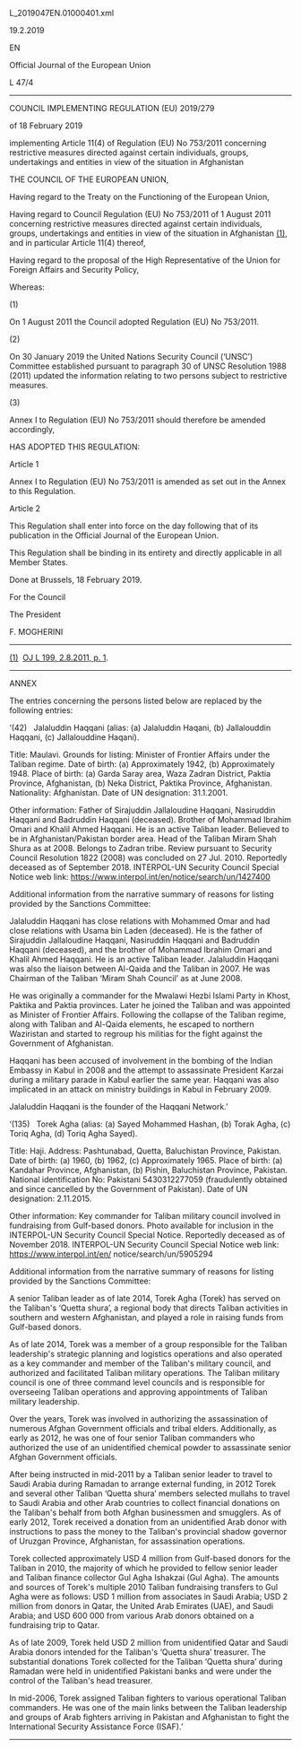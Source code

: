   L\_2019047EN.01000401.xml

  

19.2.2019   

EN

Official Journal of the European Union

L 47/4

* * *

COUNCIL IMPLEMENTING REGULATION (EU) 2019/279

of 18 February 2019

implementing Article 11(4) of Regulation (EU) No 753/2011 concerning restrictive measures directed against certain individuals, groups, undertakings and entities in view of the situation in Afghanistan

THE COUNCIL OF THE EUROPEAN UNION,

Having regard to the Treaty on the Functioning of the European Union,

Having regard to Council Regulation (EU) No 753/2011 of 1 August 2011 concerning restrictive measures directed against certain individuals, groups, undertakings and entities in view of the situation in Afghanistan [(1)](#ntr1-L_2019047EN.01000401-E0001), and in particular Article 11(4) thereof,

Having regard to the proposal of the High Representative of the Union for Foreign Affairs and Security Policy,

Whereas:

  

(1)

On 1 August 2011 the Council adopted Regulation (EU) No 753/2011.

  

(2)

On 30 January 2019 the United Nations Security Council (‘UNSC’) Committee established pursuant to paragraph 30 of UNSC Resolution 1988 (2011) updated the information relating to two persons subject to restrictive measures.

  

(3)

Annex I to Regulation (EU) No 753/2011 should therefore be amended accordingly,

HAS ADOPTED THIS REGULATION:

Article 1

Annex I to Regulation (EU) No 753/2011 is amended as set out in the Annex to this Regulation.

Article 2

This Regulation shall enter into force on the day following that of its publication in the Official Journal of the European Union.

This Regulation shall be binding in its entirety and directly applicable in all Member States.

Done at Brussels, 18 February 2019.

For the Council

The President

F. MOGHERINI

* * *

[(1)](#ntc1-L_2019047EN.01000401-E0001)  [OJ L 199, 2.8.2011, p. 1](./../../../../legal-content/EN/AUTO/?uri=OJ:L:2011:199:TOC).

* * *

ANNEX

The entries concerning the persons listed below are replaced by the following entries:

‘(42)   Jalaluddin Haqqani (alias: (a) Jalaluddin Haqani, (b) Jallalouddin Haqqani, (c) Jallalouddine Haqani).

Title: Maulavi. Grounds for listing: Minister of Frontier Affairs under the Taliban regime. Date of birth: (a) Approximately 1942, (b) Approximately 1948. Place of birth: (a) Garda Saray area, Waza Zadran District, Paktia Province, Afghanistan, (b) Neka District, Paktika Province, Afghanistan. Nationality: Afghanistan. Date of UN designation: 31.1.2001.

Other information: Father of Sirajuddin Jallaloudine Haqqani, Nasiruddin Haqqani and Badruddin Haqqani (deceased). Brother of Mohammad Ibrahim Omari and Khalil Ahmed Haqqani. He is an active Taliban leader. Believed to be in Afghanistan/Pakistan border area. Head of the Taliban Miram Shah Shura as at 2008. Belongs to Zadran tribe. Review pursuant to Security Council Resolution 1822 (2008) was concluded on 27 Jul. 2010. Reportedly deceased as of September 2018. INTERPOL-UN Security Council Special Notice web link: https://www.interpol.int/en/notice/search/un/1427400

Additional information from the narrative summary of reasons for listing provided by the Sanctions Committee:

Jalaluddin Haqqani has close relations with Mohammed Omar and had close relations with Usama bin Laden (deceased). He is the father of Sirajuddin Jallaloudine Haqqani, Nasiruddin Haqqani and Badruddin Haqqani (deceased), and the brother of Mohammad Ibrahim Omari and Khalil Ahmed Haqqani. He is an active Taliban leader. Jalaluddin Haqqani was also the liaison between Al-Qaida and the Taliban in 2007. He was Chairman of the Taliban ‘Miram Shah Council’ as at June 2008.

He was originally a commander for the Mwalawi Hezbi Islami Party in Khost, Paktika and Paktia provinces. Later he joined the Taliban and was appointed as Minister of Frontier Affairs. Following the collapse of the Taliban regime, along with Taliban and Al-Qaida elements, he escaped to northern Waziristan and started to regroup his militias for the fight against the Government of Afghanistan.

Haqqani has been accused of involvement in the bombing of the Indian Embassy in Kabul in 2008 and the attempt to assassinate President Karzai during a military parade in Kabul earlier the same year. Haqqani was also implicated in an attack on ministry buildings in Kabul in February 2009.

Jalaluddin Haqqani is the founder of the Haqqani Network.’

‘(135)   Torek Agha (alias: (a) Sayed Mohammed Hashan, (b) Torak Agha, (c) Toriq Agha, (d) Toriq Agha Sayed).

Title: Haji. Address: Pashtunabad, Quetta, Baluchistan Province, Pakistan. Date of birth: (a) 1960, (b) 1962, (c) Approximately 1965. Place of birth: (a) Kandahar Province, Afghanistan, (b) Pishin, Baluchistan Province, Pakistan. National identification No: Pakistani 5430312277059 (fraudulently obtained and since cancelled by the Government of Pakistan). Date of UN designation: 2.11.2015.

Other information: Key commander for Taliban military council involved in fundraising from Gulf-based donors. Photo available for inclusion in the INTERPOL-UN Security Council Special Notice. Reportedly deceased as of November 2018. INTERPOL-UN Security Council Special Notice web link: https://www.interpol.int/en/ notice/search/un/5905294

Additional information from the narrative summary of reasons for listing provided by the Sanctions Committee:

A senior Taliban leader as of late 2014, Torek Agha (Torek) has served on the Taliban's ‘Quetta shura’, a regional body that directs Taliban activities in southern and western Afghanistan, and played a role in raising funds from Gulf-based donors.

As of late 2014, Torek was a member of a group responsible for the Taliban leadership's strategic planning and logistics operations and also operated as a key commander and member of the Taliban's military council, and authorized and facilitated Taliban military operations. The Taliban military council is one of three command level councils and is responsible for overseeing Taliban operations and approving appointments of Taliban military leadership.

Over the years, Torek was involved in authorizing the assassination of numerous Afghan Government officials and tribal elders. Additionally, as early as 2012, he was one of four senior Taliban commanders who authorized the use of an unidentified chemical powder to assassinate senior Afghan Government officials.

After being instructed in mid-2011 by a Taliban senior leader to travel to Saudi Arabia during Ramadan to arrange external funding, in 2012 Torek and several other Taliban ‘Quetta shura’ members selected mullahs to travel to Saudi Arabia and other Arab countries to collect financial donations on the Taliban's behalf from both Afghan businessmen and smugglers. As of early 2012, Torek received a donation from an unidentified Arab donor with instructions to pass the money to the Taliban's provincial shadow governor of Uruzgan Province, Afghanistan, for assassination operations.

Torek collected approximately USD 4 million from Gulf-based donors for the Taliban in 2010, the majority of which he provided to fellow senior leader and Taliban finance collector Gul Agha Ishakzai (Gul Agha). The amounts and sources of Torek's multiple 2010 Taliban fundraising transfers to Gul Agha were as follows: USD 1 million from associates in Saudi Arabia; USD 2 million from donors in Qatar, the United Arab Emirates (UAE), and Saudi Arabia; and USD 600 000 from various Arab donors obtained on a fundraising trip to Qatar.

As of late 2009, Torek held USD 2 million from unidentified Qatar and Saudi Arabia donors intended for the Taliban's ‘Quetta shura’ treasurer. The substantial donations Torek collected for the Taliban ‘Quetta shura’ during Ramadan were held in unidentified Pakistani banks and were under the control of the Taliban's head treasurer.

In mid-2006, Torek assigned Taliban fighters to various operational Taliban commanders. He was one of the main links between the Taliban leadership and groups of Arab fighters arriving in Pakistan and Afghanistan to fight the International Security Assistance Force (ISAF).’

* * *